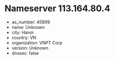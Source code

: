 # Nameserver 113.164.80.4

* as_number: 45899
* name: Unknown
* city: Hanoi
* country: VN
* organization: VNPT Corp
* version: Unknown
* dnssec: false
